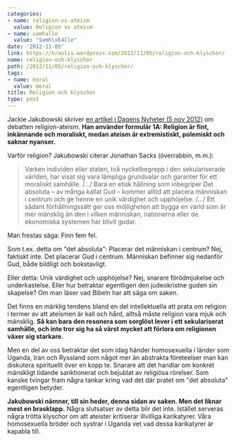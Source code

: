 ```yaml
---
categories:
- name: religion-vs-ateism
  value: Religion vs ateism
- name: samhalle
  value: "Samh\xE4lle"
date: '2012-11-05'
link: https://kraulis.wordpress.com/2012/11/05/religion-och-klyschor/
name: religion-och-klyschor
path: /2012/11/05/religion-och-klyschor/
tags:
- name: moral
  value: moral
title: Religion och klyschor
type: post
---
```

Jackie Jakubowski skriver [en artikel i Dagens Nyheter (5 nov 2012)](http://www.dn.se/kultur-noje/debatt-essa/nar-dogmerna-dor-lever-traditionerna-vidare) om debatten religion-ateism. **Han använder formulär 1A: Religion är fint, inkännande och moraliskt, medan ateism är extremistiskt, polemiskt och saknar nyanser.**

Varför religion? Jakubowski citerar Jonathan Sacks (överrabbin, m.m.):



> Varken individen eller staten, två nyckelbegrepp i den sekulariserade världen, har visat sig vara lämpliga grundvalar och garanter för ett moraliskt samhälle. /…/ Bara en etisk hållning som inbegriper Det absoluta – av många kallat Gud – kommer alltid att placera människan i centrum och ge henne en unik värdighet och upphöjelse. /…/ Ett sådant förhållningssätt ger oss möjligheten att bygga en värld som är mer mänsklig än den i vilken människan, nationerna eller de ekonomiska systemen har blivit gudar.

Man frestas säga: Finn fem fel.

Som t.ex. detta om "det absoluta": Placerar det människan i centrum? Nej, faktiskt inte. Det placerar Gud i centrum. Människan befinner sig nedanför Gud, både bildligt och bokstavligt.

Eller detta: Unik värdighet och upphöjelse? Nej, snarare förödmjukelse och underkastelse. Eller hur betraktar egentligen den judeokristne guden sin skapelse? Om man läser vad Bibeln har att säga om saken.

Det finns en märklig tendens bland en del intellektuella att prata om religion i termer av att ateismen är kall och hård, alltså måste religion vara mjuk och mänsklig. **Så kan bara den resonera som sorglöst lever i ett sekulariserat samhälle, och inte tror sig ha så värst mycket att förlora om religionen växer sig starkare.**

Men en del av oss betraktar det som idag händer homosexuella i länder som Uganda, Iran och Ryssland som något mer än abstrakta företeelser man kan diskutera spirituellt över en kopp te. Snarare att det handlar om konkret mänskligt lidande sanktionerat och bejublat av religiösa rörelser. Som kanske tvingar fram några tankar kring vad det där pratet om "det absoluta" egentligen betyder.

**Jakubowski nämner, till sin heder, denna sidan av saken. Men det liknar mest en brasklapp.** Några slutsatser av detta blir det inte. Istället serveras några trötta klyschor om att ateister kritiserar illvilliga karikatyrer. Våra homosexuella bröder och systrar i Uganda vet vad dessa karikatyrer är kapabla till.


